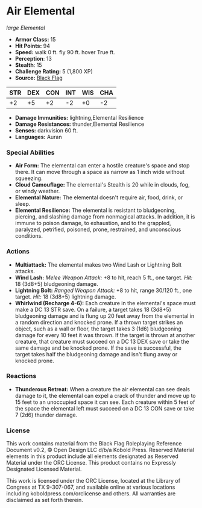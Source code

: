 # Air Elemental

*large* *Elemental*

- **Armor Class:** 15
- **Hit Points:** 94 
- **Speed:** walk 0 ft. fly 90 ft. hover True ft.
- **Perception**: 13
- **Stealth**: 15
- **Challenge Rating:** 5 (1,800 XP)
- **Source:** [Black Flag](https://koboldpress.com/kpstore/product/tovrpg-pg-mv/)

| STR | DEX | CON | INT | WIS | CHA |
| --- | --- | --- | --- | --- | --- |
| +2 | +5 | +2 | -2 | +0 | -2 |

- **Damage Immunities:** lightning,Elemental Resilience
- **Damage Resistances:** thunder,Elemental Resilience
- **Senses:** darkvision 60 ft.
- **Languages:** Auran

### Special Abilities

- **Air Form:** The elemental can enter a hostile creature's space and stop there. It can move through a space as narrow as 1 inch wide without squeezing.
- **Cloud Camouflage:** The elemental's Stealth is 20 while in clouds, fog, or windy weather.
- **Elemental Nature:** The elemental doesn't require air, food, drink, or sleep.
- **Elemental Resilience:** The elemental is resistant to bludgeoning, piercing, and slashing damage from nonmagical attacks. In addition, it is immune to poison damage, to exhaustion, and to the grappled, paralyzed, petrified, poisoned, prone, restrained, and unconscious conditions.

### Actions

- **Multiattack:** The elemental makes two Wind Lash or Lightning Bolt attacks.
- **Wind Lash:** _Melee Weapon Attack:_ +8 to hit, reach 5 ft., one target. _Hit:_ 18 (3d8+5) bludgeoning damage.
- **Lightning Bolt:** _Ranged Weapon Attack:_ +8 to hit, range 30/120 ft., one target. _Hit:_ 18 (3d8+5) lightning damage.
- **Whirlwind (Recharge 4-6):** Each creature in the elemental's space must make a DC 13 STR save. On a failure, a target takes 18 (3d8+5) bludgeoning damage and is flung up 20 feet away from the elemental in a random direction and knocked prone. If a thrown target strikes an object, such as a wall or floor, the target takes 3 (1d6) bludgeoning damage for every 10 feet it was thrown. If the target is thrown at another creature, that creature must succeed on a DC 13 DEX save or take the same damage and be knocked prone. If the save is successful, the target takes half the bludgeoning damage and isn't flung away or knocked prone.

### Reactions

- **Thunderous Retreat:** When a creature the air elemental can see deals damage to it, the elemental can expel a crack of thunder and move up to 15 feet to an unoccupied space it can see. Each creature within 5 feet of the space the elemental left must succeed on a DC 13 CON save or take 7 (2d6) thunder damage.


### License

This work contains material from the Black Flag Roleplaying Reference Document v0.2, © Open Design LLC d/b/a Kobold Press. Reserved Material elements in this product include all elements designated as Reserved Material under the ORC License. This product contains no Expressly Designated Licensed Material.

This work is licensed under the ORC License, located at the Library of Congress at TX 9-307-067, and available online at various locations including koboldpress.com/orclicense and others. All warranties are disclaimed as set forth therein.

